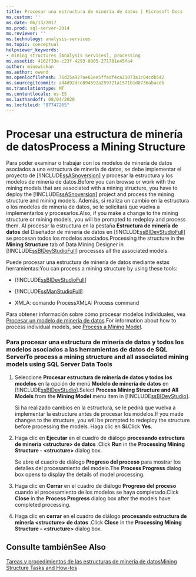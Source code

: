 ```yaml
---
title: Procesar una estructura de minería de datos | Microsoft Docs
ms.custom: ''
ms.date: 06/13/2017
ms.prod: sql-server-2014
ms.reviewer: ''
ms.technology: analysis-services
ms.topic: conceptual
helpviewer_keywords:
- mining structures [Analysis Services], processing
ms.assetid: 4162f33e-c23f-4293-8905-271781e45fa4
author: minewiskan
ms.author: owend
ms.openlocfilehash: 76d25a927ae61ee5ffadf4ca21073a1c04cdb542
ms.sourcegitcommit: ad4d92dce894592a259721a1571b1d8736abacdb
ms.translationtype: MT
ms.contentlocale: es-ES
ms.lasthandoff: 08/04/2020
ms.locfileid: "87747265"
---
```

# <a name="process-a-mining-structure"></a><span data-ttu-id="e6e0d-102">Procesar una estructura de minería de datos</span><span class="sxs-lookup"><span data-stu-id="e6e0d-102">Process a Mining Structure</span></span>
  <span data-ttu-id="e6e0d-103">Para poder examinar o trabajar con los modelos de minería de datos asociados a una estructura de minería de datos, se debe implementar el proyecto de [!INCLUDE[ssASnoversion](../../includes/ssasnoversion-md.md)] y procesar la estructura y los modelos de minería de datos.</span><span class="sxs-lookup"><span data-stu-id="e6e0d-103">Before you can browse or work with the mining models that are associated with a mining structure, you have to deploy the [!INCLUDE[ssASnoversion](../../includes/ssasnoversion-md.md)] project and process the mining structure and mining models.</span></span> <span data-ttu-id="e6e0d-104">Además, si realiza un cambio en la estructura o los modelos de minería de datos, se le solicitará que vuelva a implementarlos y procesarlos.</span><span class="sxs-lookup"><span data-stu-id="e6e0d-104">Also, if you make a change to the mining structure or mining models, you will be prompted to redeploy and process them.</span></span> <span data-ttu-id="e6e0d-105">Al procesar la estructura en la pestaña **Estructura de minería de datos** del Diseñador de minería de datos en [!INCLUDE[ssBIDevStudioFull](../../includes/ssbidevstudiofull-md.md)] se procesan todos los modelos asociados.</span><span class="sxs-lookup"><span data-stu-id="e6e0d-105">Processing the structure in the **Mining Structure** tab of Data Mining Designer in [!INCLUDE[ssBIDevStudioFull](../../includes/ssbidevstudiofull-md.md)] processes all the associated models.</span></span>  
  
 <span data-ttu-id="e6e0d-106">Puede procesar una estructura de minería de datos mediante estas herramientas:</span><span class="sxs-lookup"><span data-stu-id="e6e0d-106">You can process a mining structure by using these tools:</span></span>  
  
-   [!INCLUDE[ssBIDevStudioFull](../../includes/ssbidevstudiofull-md.md)]  
  
-   [!INCLUDE[ssManStudioFull](../../includes/ssmanstudiofull-md.md)]  
  
-   <span data-ttu-id="e6e0d-107">XMLA: comando Process</span><span class="sxs-lookup"><span data-stu-id="e6e0d-107">XMLA: Process command</span></span>  
  
 <span data-ttu-id="e6e0d-108">Para obtener información sobre cómo procesar modelos individuales, vea [Procesar un modelo de minería de datos](process-a-mining-model.md).</span><span class="sxs-lookup"><span data-stu-id="e6e0d-108">For information about how to process individual models, see [Process a Mining Model](process-a-mining-model.md).</span></span>  
  
### <a name="to-process-a-mining-structure-and-all-associated-mining-models-using-sql-server-data-tools"></a><span data-ttu-id="e6e0d-109">Para procesar una estructura de minería de datos y todos los modelos asociados a las herramientas de datos de SQL Server</span><span class="sxs-lookup"><span data-stu-id="e6e0d-109">To process a mining structure and all associated mining models using SQL Server Data Tools</span></span>  
  
1.  <span data-ttu-id="e6e0d-110">Seleccione **Procesar estructura de minería de datos y todos los modelos** en la opción de menú **Modelo de minería de datos** en [!INCLUDE[ssBIDevStudio](../../includes/ssbidevstudio-md.md)].</span><span class="sxs-lookup"><span data-stu-id="e6e0d-110">Select **Process Mining Structure and All Models** from the **Mining Model** menu item in [!INCLUDE[ssBIDevStudio](../../includes/ssbidevstudio-md.md)].</span></span>  
  
     <span data-ttu-id="e6e0d-111">Si ha realizado cambios en la estructura, se le pedirá que vuelva a implementar la estructure antes de procesar los modelos.</span><span class="sxs-lookup"><span data-stu-id="e6e0d-111">If you made changes to the structure, you will be prompted to redeploy the structure before processing the models.</span></span> <span data-ttu-id="e6e0d-112">Haga clic en **Sí**.</span><span class="sxs-lookup"><span data-stu-id="e6e0d-112">Click **Yes**.</span></span>  
  
2.  <span data-ttu-id="e6e0d-113">Haga clic en **Ejecutar** en el cuadro de diálogo **procesando estructura de minería \<structure> de datos** .</span><span class="sxs-lookup"><span data-stu-id="e6e0d-113">Click **Run** in the **Processing Mining Structure - \<structure>** dialog box.</span></span>  
  
     <span data-ttu-id="e6e0d-114">Se abre el cuadro de diálogo **Progreso del proceso** para mostrar los detalles del procesamiento del modelo.</span><span class="sxs-lookup"><span data-stu-id="e6e0d-114">The **Process Progress** dialog box opens to display the details of model processing.</span></span>  
  
3.  <span data-ttu-id="e6e0d-115">Haga clic en **Cerrar** en el cuadro de diálogo **Progreso del proceso** cuando el procesamiento de los modelos se haya completado.</span><span class="sxs-lookup"><span data-stu-id="e6e0d-115">Click **Close** in the **Process Progress** dialog box after the models have completed processing.</span></span>  
  
4.  <span data-ttu-id="e6e0d-116">Haga clic en **cerrar** en el cuadro de diálogo **procesando estructura de minería \<structure> de datos** .</span><span class="sxs-lookup"><span data-stu-id="e6e0d-116">Click **Close** in the **Processing Mining Structure - \<structure>** dialog box.</span></span>  
  
## <a name="see-also"></a><span data-ttu-id="e6e0d-117">Consulte también</span><span class="sxs-lookup"><span data-stu-id="e6e0d-117">See Also</span></span>  
 [<span data-ttu-id="e6e0d-118">Tareas y procedimientos de las estructuras de minería de datos</span><span class="sxs-lookup"><span data-stu-id="e6e0d-118">Mining Structure Tasks and How-tos</span></span>](mining-structure-tasks-and-how-tos.md)  
  
  
